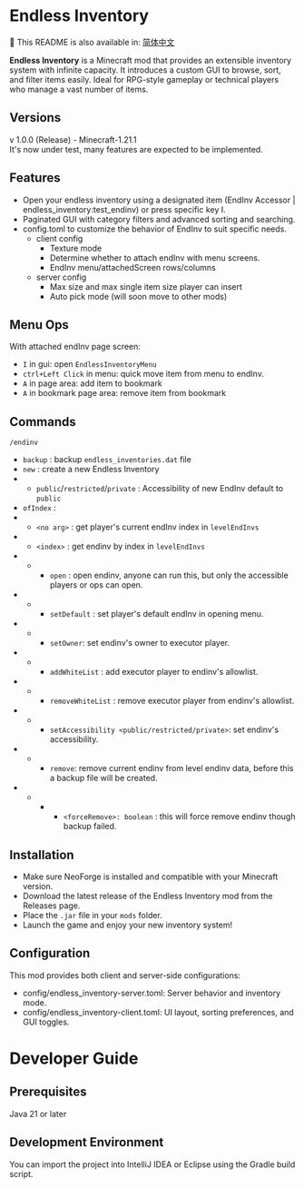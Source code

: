 
Endless Inventory
=========

📖 This README is also available in: [简体中文](README-zh_cn.md)


**Endless Inventory** is a Minecraft mod that provides an extensible inventory system with infinite capacity. 
It introduces a custom GUI to browse, sort, and filter items easily. 
Ideal for RPG-style gameplay or technical players who manage a vast number of items.

Versions
----

v 1.0.0 (Release) - Minecraft-1.21.1  
It's now under test, many features are expected to be implemented.

Features
-----
+ Open your endless inventory using a designated item (EndInv Accessor | endless_inventory:test_endinv) or press specific key I.
+ Paginated GUI with category filters and advanced sorting and searching.
+ config.toml to customize the behavior of EndInv to suit specific needs.
  + client config
    + Texture mode
    + Determine whether to attach endInv with menu screens.
    + EndInv menu/attachedScreen rows/columns
  + server config
    + Max size and max single item size player can insert
    + Auto pick mode (will soon move to other mods)

Menu Ops
------------
With attached endInv page screen:
+ `I` in gui: open `EndlessInventoryMenu`
+ `ctrl+Left Click` in menu: quick move item from menu to endInv.
+ `A` in page area: add item to bookmark
+ `A` in bookmark page area: remove item from bookmark

Commands
--------
`/endinv`
 - `backup` : backup `endless_inventories.dat` file
 - `new` : create a new Endless Inventory
 - - `public`/`restricted`/`private` : Accessibility of new EndInv default to `public`
 - `ofIndex` :
 - - `<no arg>` : get player's current endInv index in `levelEndInvs`
 - - `<index>`  : get endinv by index in `levelEndInvs`
 - - - `open` : open endinv, anyone can run this, but only the accessible players or ops can open.
 - - - `setDefault` : set player's default endInv in opening menu.
 - - - `setOwner`: set endinv's owner to executor player.
 - - - `addWhiteList` : add executor player to endinv's allowlist.
 - - - `removeWhiteList` : remove executor player from endinv's allowlist.
 - - - `setAccessibility <public/restricted/private>`: set endinv's accessibility.
 - - - `remove`: remove current endinv from level endinv data, before this a backup file will be created.
 - - - - `<forceRemove>: boolean` : this will force remove endinv though backup failed.

Installation
-------
+ Make sure NeoForge is installed and compatible with your Minecraft version.
+ Download the latest release of the Endless Inventory mod from the Releases page.
+ Place the `.jar` file in your `mods` folder.
+ Launch the game and enjoy your new inventory system!

Configuration
--------
This mod provides both client and server-side configurations:
+ config/endless_inventory-server.toml: Server behavior and inventory mode.
+ config/endless_inventory-client.toml: UI layout, sorting preferences, and GUI toggles.


Developer Guide
======
Prerequisites
----
Java 21 or later

Development Environment
--------
You can import the project into IntelliJ IDEA or Eclipse using the Gradle build script.
